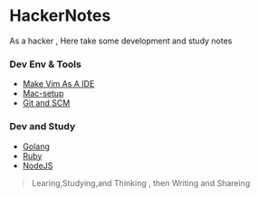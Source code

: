 HackerNotes
===========

As a hacker , Here take some development and study notes

### Dev Env & Tools
- [Make Vim As A IDE](tools/VimAsAIDE.md)
- [Mac-setup](tools/Mac_Dev_Tool_List.md)
- [Git and SCM](tools/git.md)

### Dev and Study
- [Golang](/programming/Golang-ref-list.md)
- [Ruby](/programming/Ruby.md)
- [NodeJS](/programming/NodeJS.md)

>
>Learing,Studying,and Thinking , then Writing and Shareing
>

